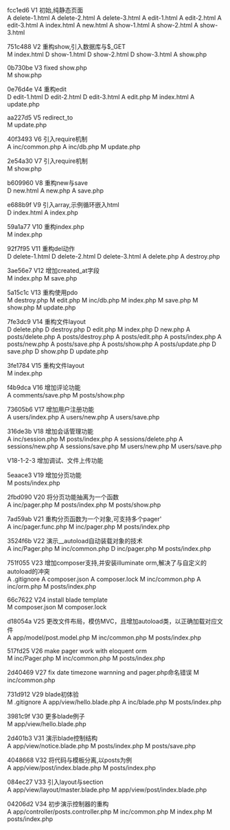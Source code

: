 fcc1ed6
V1 初始,纯静态页面    
A	delete-1.html
A	delete-2.html
A	delete-3.html
A	edit-1.html
A	edit-2.html
A	edit-3.html
A	index.html
A	new.html
A	show-1.html
A	show-2.html
A	show-3.html

751c488
V2 重构show,引入数据库与$_GET	
M	index.html
D	show-1.html
D	show-2.html
D	show-3.html
A	show.php

0b730be
V3 fixed show.php   
M	show.php

0e76d4e
V4 重构edit        
D	edit-1.html
D	edit-2.html
D	edit-3.html
A	edit.php
M	index.html
A	update.php

aa227d5
V5 redirect_to   
M	update.php

40f3493
V6 引入require机制   
A	inc/common.php
A	inc/db.php
M	update.php

2e54a30
V7 引入require机制   
M	show.php

b609960 
V8 重构new与save   
D	new.html
A	new.php
A	save.php

e688b9f
V9 引入array,示例循环嵌入html    
D	index.html
A	index.php

59a1a77
V10 重构index.php     
M	index.php

92f7f95
V11 重构del动作     
D	delete-1.html
D	delete-2.html
D	delete-3.html
A	delete.php
A	destroy.php

3ae56e7 
V12 增加created_at字段  
M	index.php
M	save.php

5a15c1c
V13 重构使用pdo		
M	destroy.php
M	edit.php
M	inc/db.php
M	index.php
M	save.php
M	show.php
M	update.php

7fe3dc9
V14 重构文件layout		
D	delete.php
D	destroy.php
D	edit.php
M	index.php
D	new.php
A	posts/delete.php
A	posts/destroy.php
A	posts/edit.php
A	posts/index.php
A	posts/new.php
A	posts/save.php
A	posts/show.php
A	posts/update.php
D	save.php
D	show.php
D	update.php

3fe1784 
V15 重构文件layout 		
M	index.php

f4b9dca 
V16 增加评论功能        
A	comments/save.php
M	posts/show.php

73605b6 
V17 增加用户注册功能   
A	users/index.php
A	users/new.php
A	users/save.php

316de3b 
V18 增加会话管理功能    
A	inc/session.php
M	posts/index.php
A	sessions/delete.php
A	sessions/new.php
A	sessions/save.php
M	users/new.php
M	users/save.php

V18-1-2-3 增加调试、文件上传功能

5eaace3 
V19 增加分页功能        
M	posts/index.php

2fbd090 
V20 将分页功能抽离为一个函数    
A	inc/pager.php
M	posts/index.php
M	posts/show.php

7ad59ab 
V21 重构分页函数为一个对象,可支持多个pager'   	
A	inc/pager.func.php
M	inc/pager.php
M	posts/index.php

3524f6b 
V22 演示__autoload自动装载对象的技术          
A	inc/Pager.php
M	inc/common.php
D	inc/pager.php
M	posts/index.php

751f055 
V23 增加composer支持,并安装illuminate orm,解决了与自定义的autoload的冲突    
A	.gitignore
A	composer.json
A	composer.lock
M	inc/common.php
A	inc/orm.php
M	posts/index.php

66c7622
V24 install blade template 			
M	composer.json
M	composer.lock

d18054a 
V25 更改文件布局，模仿MVC，且增加autoload类，以正确加载对应文件 		
A	app/model/post.model.php
M	inc/common.php
M	posts/index.php

517fd25
V26 make pager work with eloquent orm 			
M	inc/Pager.php
M	inc/common.php
M	posts/index.php

2d40469 
V27 fix date timezone warnning and pager.php命名错误
M	inc/common.php

731d912 
V29 blade初体验 			
M	.gitignore
A	app/view/hello.blade.php
A	inc/blade.php
M	posts/index.php

3981c9f 
V30 更多blade例子 			
M	app/view/hello.blade.php

2d401b3 
V31 演示blade控制结构 		
A	app/view/notice.blade.php
M	posts/index.php
M	posts/save.php

4048668 
V32 将代码与模板分离,以posts为例 		
A	app/view/post/index.blade.php
M	posts/index.php

084ec27 
V33 引入layout与section 			
A	app/view/layout/master.blade.php
M	app/view/post/index.blade.php

04206d2
V34 初步演示控制器的重构    
A	app/controller/posts.controller.php
M	inc/common.php
M	index.php
M	posts/index.php
